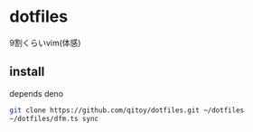 # dotfiles

9割くらいvim(体感)

## install

depends deno

```bash
git clone https://github.com/qitoy/dotfiles.git ~/dotfiles
~/dotfiles/dfm.ts sync
```

